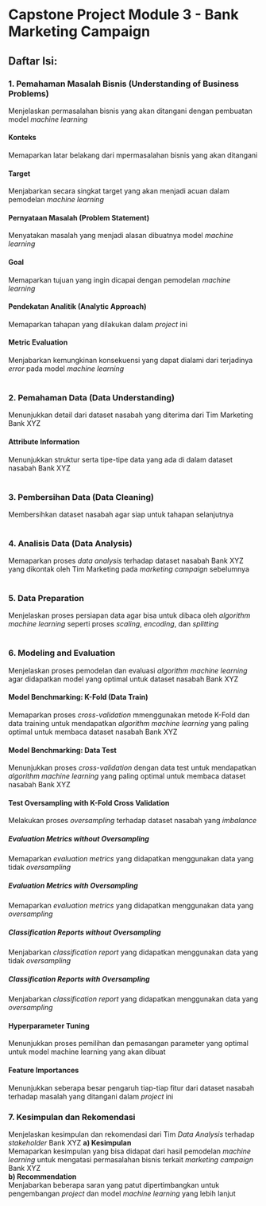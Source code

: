 # Capstone Project Module 3 - Bank Marketing Campaign
## Daftar Isi:
### 1. Pemahaman Masalah Bisnis (Understanding of Business Problems)
Menjelaskan permasalahan bisnis yang akan ditangani dengan pembuatan model _machine learning_
#### Konteks
Memaparkan latar belakang dari mpermasalahan bisnis yang akan ditangani
#### Target
Menjabarkan secara singkat target yang akan menjadi acuan dalam pemodelan _machine learning_
#### Pernyataan Masalah (Problem Statement)
Menyatakan masalah yang menjadi alasan dibuatnya model _machine learning_
#### Goal
Memaparkan tujuan yang ingin dicapai dengan pemodelan _machine learning_
#### Pendekatan Analitik (Analytic Approach)
Memaparkan tahapan yang dilakukan dalam _project_ ini
#### Metric Evaluation
Menjabarkan kemungkinan konsekuensi yang dapat dialami dari terjadinya _error_ pada model _machine learning_<br>
<br>
### 2. Pemahaman Data (Data Understanding)
Menunjukkan detail dari dataset nasabah yang diterima dari Tim Marketing Bank XYZ
#### Attribute Information
Menunjukkan struktur serta tipe-tipe data yang ada di dalam dataset nasabah Bank XYZ<br>
<br>
### 3. Pembersihan Data (Data Cleaning)
Membersihkan dataset nasabah agar siap untuk tahapan selanjutnya<br>
<br>
### 4. Analisis Data (Data Analysis)
Memaparkan proses _data analysis_ terhadap dataset nasabah Bank XYZ yang dikontak oleh Tim Marketing pada _marketing campaign_ sebelumnya<br>
<br>
### 5. Data Preparation
Menjelaskan proses persiapan data agar bisa untuk dibaca oleh _algorithm machine learning_ seperti proses _scaling_, _encoding_, dan _splitting_<br>
<br>
### 6. Modeling and Evaluation
Menjelaskan proses pemodelan dan evaluasi _algorithm machine learning_ agar didapatkan model yang optimal untuk dataset nasabah Bank XYZ
#### Model Benchmarking: K-Fold (Data Train)
Memaparkan proses _cross-validation_ mmenggunakan metode K-Fold dan data training untuk mendapatkan _algorithm machine learning_ yang paling optimal untuk membaca dataset nasabah Bank XYZ
#### Model Benchmarking: Data Test
Menunjukkan proses _cross-validation_ dengan data test untuk mendapatkan _algorithm machine learning_ yang paling optimal untuk membaca dataset nasabah Bank XYZ
#### Test Oversampling with K-Fold Cross Validation
Melakukan proses _oversampling_ terhadap dataset nasabah yang _imbalance_
##### Evaluation Metrics without Oversampling
Memaparkan _evaluation metrics_ yang didapatkan menggunakan data yang tidak _oversampling_
##### Evaluation Metrics with Oversampling
Memaparkan _evaluation metrics_ yang didapatkan menggunakan data yang _oversampling_
##### Classification Reports without Oversampling
Menjabarkan _classification report_ yang didapatkan menggunakan data yang tidak _oversampling_
##### Classification Reports with Oversampling
Menjabarkan _classification report_ yang didapatkan menggunakan data yang _oversampling_
#### Hyperparameter Tuning
Menunjukkan proses pemilihan dan pemasangan parameter yang optimal untuk model machine learning yang akan dibuat
#### Feature Importances
Menunjukkan seberapa besar pengaruh tiap-tiap fitur dari dataset nasabah terhadap masalah yang ditangani dalam _project_ ini

### 7. Kesimpulan dan Rekomendasi
Menjelaskan kesimpulan dan rekomendasi dari Tim _Data Analysis_ terhadap _stakeholder_ Bank XYZ
      <b>a) Kesimpulan</b><br>
        Memaparkan kesimpulan yang bisa didapat dari hasil pemodelan _machine learning_ untuk mengatasi permasalahan bisnis terkait _marketing campaign_ Bank XYZ<br>
      <b>b) Recommendation</b><br>
        Menjabarkan beberapa saran yang patut dipertimbangkan untuk pengembangan _project_ dan model _machine learning_ yang lebih lanjut<br>
